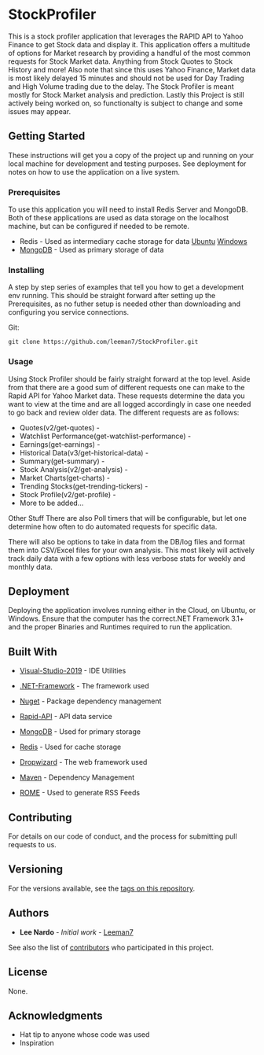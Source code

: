 # StockProfiler

This is a stock profiler application that leverages the RAPID API to Yahoo Finance to get Stock data and display it. This application offers a multitude of options for Market research by providing a handful of the most common requests for Stock Market data. Anything from Stock Quotes to Stock History and more! Also note that since this uses Yahoo Finance, Market data is most likely delayed 15 minutes and should not be used for Day Trading and High Volume trading due to the delay. The Stock Profiler is meant mostly for Stock Market analysis and prediction. Lastly this Project is still actively being worked on, so functionalty is subject to change and some issues may appear.

## Getting Started

These instructions will get you a copy of the project up and running on your local machine for development and testing purposes. See deployment for notes on how to use the application on a live system.

### Prerequisites

To use this application you will need to install Redis Server and MongoDB. Both of these applications are used as data storage on the localhost machine, but can be configured if needed to be remote.

* Redis - Used as intermediary cache storage for data
[Ubuntu](https://redis.io/download)
[Windows](https://github.com/dmajkic/redis/downloads)
* [MongoDB](https://www.mongodb.com/try/download/community) - Used as primary storage of data 

### Installing

A step by step series of examples that tell you how to get a development env running. This should be straight forward after setting up the Prerequisites, as no futher setup is needed other than downloading and configuring you service connections.

Git:
```
git clone https://github.com/leeman7/StockProfiler.git
```

### Usage

Using Stock Profiler should be fairly straight forward at the top level. Aside from that there are a good sum of different requests one can make to the Rapid API for Yahoo Market data. These requests determine the data you want to view at the time and are all logged accordingly in case one needed to go back and review older data. The different requests are as follows:

* Quotes(v2/get-quotes) - 
* Watchlist Performance(get-watchlist-performance) - 
* Earnings(get-earnings) - 
* Historical Data(v3/get-historical-data) - 
* Summary(get-summary) - 
* Stock Analysis(v2/get-analysis) - 
* Market Charts(get-charts) - 
* Trending Stocks(get-trending-tickers) - 
* Stock Profile(v2/get-profile) - 
* More to be added...

Other Stuff
There are also Poll timers that will be configurable, but let one determine how often to do automated requests for specific data. 

There will also be options to take in data from the DB/log files and format them into CSV/Excel files for your own analysis. This most likely will actively track daily data with a few options with less verbose stats for weekly and monthly data.

## Deployment

Deploying the application involves running either in the Cloud, on Ubuntu, or Windows. Ensure that the computer has the correct.NET Framework 3.1+ and the proper Binaries and Runtimes required to run the application.

## Built With

* [Visual-Studio-2019](https://visualstudio.microsoft.com/vs/community/) - IDE Utilities
* [.NET-Framework](https://dotnet.microsoft.com/) - The framework used
* [Nuget](https://www.nuget.org/) - Package dependency management
* [Rapid-API](https://rapidapi.com/category/Finance) - API data service
* [MongoDB](https://www.mongodb.com/try/download/community) - Used for primary storage
* [Redis](https://github.com/dmajkic/redis/downloads) - Used for cache storage

* [Dropwizard](http://www.dropwizard.io/1.0.2/docs/) - The web framework used
* [Maven](https://maven.apache.org/) - Dependency Management
* [ROME](https://rometools.github.io/rome/) - Used to generate RSS Feeds

## Contributing

For details on our code of conduct, and the process for submitting pull requests to us.

## Versioning

For the versions available, see the [tags on this repository](https://github.com/your/project/tags). 

## Authors

* **Lee Nardo** - *Initial work* - [Leeman7](https://github.com/leeman7)

See also the list of [contributors](https://github.com/your/project/contributors) who participated in this project.

## License

None.

## Acknowledgments

* Hat tip to anyone whose code was used
* Inspiration

